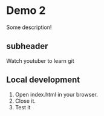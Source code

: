 # Demo 2

Some description!

## subheader

Watch youtuber to learn git

## Local development

1. Open index.html in your browser.
2. Close it.
3. Test it

